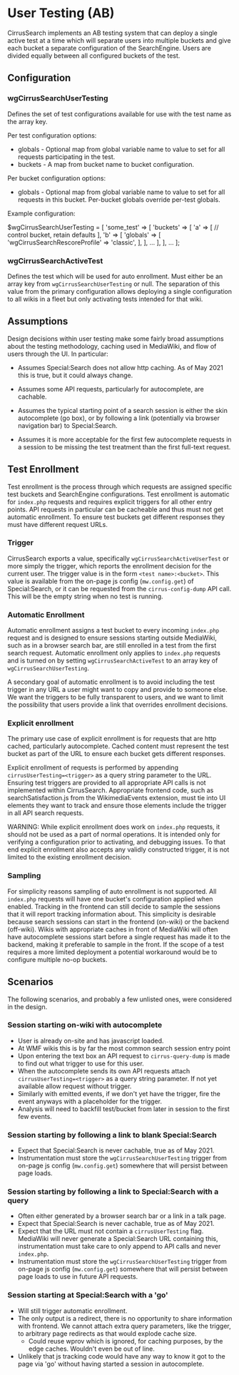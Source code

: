 # User Testing (AB)

CirrusSearch implements an AB testing system that can deploy a single active
test at a time which will separate users into multiple buckets and give each
bucket a separate configuration of the SearchEngine. Users are divided equally
between all configured buckets of the test.

## Configuration

### wgCirrusSearchUserTesting

Defines the set of test configurations available for use with the test name
as the array key.

Per test configuration options:

* globals - Optional map from global variable name to value to set for all
            requests participating in the test.
* buckets - A map from bucket name to bucket configuration.

Per bucket configuration options:

* globals - Optional map from global variable name to value to set for all
            requests in this bucket. Per-bucket globals override per-test globals.

Example configuration:

  $wgCirrusSearchUserTesting = [
      'some_test' => [
          'buckets' => [
              'a' => [
                  // control bucket, retain defaults
              ],
              'b' => [
                  'globals' => [
                      'wgCirrusSearchRescoreProfile' => 'classic',
                  ],
              ],
              ...
          ],
      ],
      ...
  ];

### wgCirrusSearchActiveTest

Defines the test which will be used for auto enrollment. Must either be an
array key from `wgCirrusSearchUserTesting` or null. The separation of this
value from the primary configuration allows deploying a single configuration to
all wikis in a fleet but only activating tests intended for that wiki.

## Assumptions

Design decisions within user testing make some fairly broad assumptions about
the testing methodology, caching used in MediaWiki, and flow of users through
the UI. In particular:

* Assumes Special:Search does not allow http caching. As of May 2021 this is
  true, but it could always change.

* Assumes some API requests, particularly for autocomplete, are cachable.

* Assumes the typical starting point of a search session is either the skin
  autocomplete (go box), or by following a link (potentially via browser
  navigation bar) to Special:Search.

* Assumes it is more acceptable for the first few autocomplete requests in a
  session to be missing the test treatment than the first full-text request.

## Test Enrollment

Test enrollment is the process through which requests are assigned specific
test buckets and SearchEngine configurations. Test enrollment is automatic for
`index.php` requests and requires explicit triggers for all other entry points.
API requests in particular can be cacheable and thus must not get automatic
enrollment. To ensure test buckets get different responses they must have
different request URLs.

### Trigger

CirrusSearch exports a value, specifically `wgCirrusSearchActiveUserTest` or
more simply the trigger, which reports the enrollment decision for the current
user. The trigger value is in the form `<test name>:<bucket>`. This value is
available from the on-page js config (`mw.config.get`) of Special:Search, or it
can be requested from the `cirrus-config-dump` API call. This will be the empty
string when no test is running.

### Automatic Enrollment

Automatic enrollment assigns a test bucket to every incoming `index.php` request
and is designed to ensure sessions starting outside MediaWiki, such as in a
browser search bar, are still enrolled in a test from the first search request.
Automatic enrollment only applies to `index.php` requests and is turned on by
setting `wgCirrusSearchActiveTest` to an array key of `wgCirrusSearchUserTesting`.

A secondary goal of automatic enrollment is to avoid including the test trigger
in any URL a user might want to copy and provide to someone else. We want the
triggers to be fully transparent to users, and we want to limit the possibility
that users provide a link that overrides enrollment decisions.

### Explicit enrollment

The primary use case of explicit enrollment is for requests that are http
cached, particularly autocomplete. Cached content must represent the test
bucket as part of the URL to ensure each bucket gets different responses.

Explicit enrollment of requests is performed by appending `cirrusUserTesting=<trigger>`
as a query string parameter to the URL. Ensuring test triggers are provided to
all appropriate API calls is not implemented within CirrusSearch. Appropriate
frontend code, such as searchSatisfaction.js from the WikimediaEvents
extension, must tie into UI elements they want to track and ensure those
elements include the trigger in all API search requests.

WARNING: While explicit enrollment does work on `index.php` requests, it should
not be used as a part of normal operations. It is intended only for verifying a
configuration prior to activating, and debugging issues. To that end explicit
enrollment also accepts any validly constructed trigger, it is not limited to
the existing enrollment decision.

### Sampling

For simplicity reasons sampling of auto enrollment is not supported. All
`index.php` requests will have one bucket's configuration applied when enabled.
Tracking in the frontend can still decide to sample the sessions that it will
report tracking information about. This simplicity is desirable because search
sessions can start in the frontend (on-wiki) or the backend (off-wiki). Wikis
with appropriate caches in front of MediaWiki will often have autocomplete
sessions start before a single request has made it to the backend, making it
preferable to sample in the front. If the scope of a test requires a more
limited deployment a potential workaround would be to configure multiple no-op
buckets.

## Scenarios

The following scenarios, and probably a few unlisted ones, were considered
in the design.

### Session starting on-wiki with autocomplete

- User is already on-site and has javascript loaded.
- At WMF wikis this is by far the most common search session entry point
- Upon entering the text box an API request to `cirrus-query-dump` is made
  to find out what trigger to use for this user.
- When the autocomplete sends its own API requests attach `cirrusUserTesting=<trigger>`
  as a query string parameter. If not yet available allow request without
  trigger.
- Similarly with emitted events, if we don't yet have the trigger, fire the
  event anyways with a placeholder for the trigger.
- Analysis will need to backfill test/bucket from later in session to the
  first few events.

### Session starting by following a link to blank Special:Search

- Expect that Special:Search is never cachable, true as of May 2021.
- Instrumentation must store the `wgCirrusSearchUserTesting` trigger from
  on-page js config (`mw.config.get`) somewhere that will persist between page
  loads.

### Session starting by following a link to Special:Search with a query

- Often either generated by a browser search bar or a link in a talk page.
- Expect that Special:Search is never cachable, true as of May 2021.
- Expect that the URL must not contain a `cirrusUserTesting` flag. MediaWiki
  will never generate a Special:Search URL containing this, instrumentation
  must take care to only append to API calls and never `index.php`.
- Instrumentation must store the `wgCirrusSearchUserTesting` trigger from
  on-page js config (`mw.config.get`) somewhere that will persist between page
  loads to use in future API requests.

### Session starting at Special:Search with a 'go'

- Will still trigger automatic enrollment.
- The only output is a redirect, there is no opportunity to share information
  with frontend. We cannot attach extra query parameters, like the trigger, to
  arbitrary page redirects as that would explode cache size.
  - Could reuse wprov which is ignored, for caching purposes, by the edge
    caches. Wouldn't even be out of line.
- Unlikely that js tracking code would have any way to know it got to the page
  via 'go' without having started a session in autocomplete.
